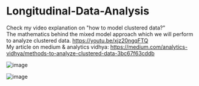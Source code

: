 # Longitudinal-Data-Analysis
Check my video explanation on "how to model clustered data?"<br/>
The mathematics behind the mixed model approach which we will perform to analyze clustered data.
https://youtu.be/xjz20ngqFTQ <br/>
My article on medium & analytics vidhya: https://medium.com/analytics-vidhya/methods-to-analyze-clustered-data-3bc67f63cddb <br/>

![image](https://user-images.githubusercontent.com/36698076/115936943-dbb14200-a453-11eb-9268-d2cda2e39810.png)

![image](https://user-images.githubusercontent.com/36698076/115936907-c3412780-a453-11eb-8ea7-6cb0fcabc3cc.png)

